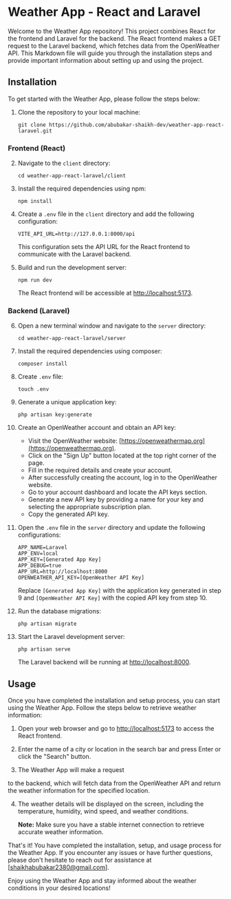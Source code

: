 # Weather App - React and Laravel

Welcome to the Weather App repository! This project combines React for the frontend and Laravel for the backend. The React frontend makes a GET request to the Laravel backend, which fetches data from the OpenWeather API. This Markdown file will guide you through the installation steps and provide important information about setting up and using the project.

## Installation

To get started with the Weather App, please follow the steps below:

1. Clone the repository to your local machine:
   ```
   git clone https://github.com/abubakar-shaikh-dev/weather-app-react-laravel.git
   ```

### Frontend (React)

2. Navigate to the `client` directory:
   ```
   cd weather-app-react-laravel/client
   ```

3. Install the required dependencies using npm:
   ```
   npm install
   ```

4. Create a `.env` file in the `client` directory and add the following configuration:
   ```dotenv
   VITE_API_URL=http://127.0.0.1:8000/api
   ```
   This configuration sets the API URL for the React frontend to communicate with the Laravel backend.

5. Build and run the development server:
   ```
   npm run dev
   ```

   The React frontend will be accessible at [http://localhost:5173](http://localhost:5173).

### Backend (Laravel)

6. Open a new terminal window and navigate to the `server` directory:
   ```
   cd weather-app-react-laravel/server
   ```

7. Install the required dependencies using composer:
   ```
   composer install
   ```

8. Create `.env` file:
   ```
   touch .env
   ```

9. Generate a unique application key:
   ```
   php artisan key:generate
   ```

10. Create an OpenWeather account and obtain an API key:

    - Visit the OpenWeather website: [https://openweathermap.org](https://openweathermap.org).
    - Click on the "Sign Up" button located at the top right corner of the page.
    - Fill in the required details and create your account.
    - After successfully creating the account, log in to the OpenWeather website.
    - Go to your account dashboard and locate the API keys section.
    - Generate a new API key by providing a name for your key and selecting the appropriate subscription plan.
    - Copy the generated API key.

11. Open the `.env` file in the `server` directory and update the following configurations:

    ```dotenv
    APP_NAME=Laravel
    APP_ENV=local
    APP_KEY=[Generated App Key]
    APP_DEBUG=true
    APP_URL=http://localhost:8000
    OPENWEATHER_API_KEY=[OpenWeather API Key]
    ```

    Replace `[Generated App Key]` with the application key generated in step 9 and `[OpenWeather API Key]` with the copied API key from step 10.

12. Run the database migrations:
    ```
    php artisan migrate
    ```

13. Start the Laravel development server:
    ```
    php artisan serve
    ```

    The Laravel backend will be running at [http://localhost:8000](http://localhost:8000).

## Usage

Once you have completed the installation and setup process, you can start using the Weather App. Follow the steps below to retrieve weather information:

1. Open your web browser and go to [http://localhost:5173](http://localhost:5173) to access the React frontend.

2. Enter the name of a city or location in the search bar and press Enter or click the "Search" button.

3. The Weather App will make a request

 to the backend, which will fetch data from the OpenWeather API and return the weather information for the specified location.

4. The weather details will be displayed on the screen, including the temperature, humidity, wind speed, and weather conditions.

   **Note:** Make sure you have a stable internet connection to retrieve accurate weather information.

That's it! You have completed the installation, setup, and usage process for the Weather App. If you encounter any issues or have further questions, please don't hesitate to reach out for assistance at [shaikhabubakar2380@gmail.com].

Enjoy using the Weather App and stay informed about the weather conditions in your desired locations!
